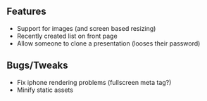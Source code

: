 ## Features
* Support for images (and screen based resizing)
* Recently created list on front page
* Allow someone to clone a presentation (looses their password)

## Bugs/Tweaks
* Fix iphone rendering problems (fullscreen meta tag?)
* Minify static assets

